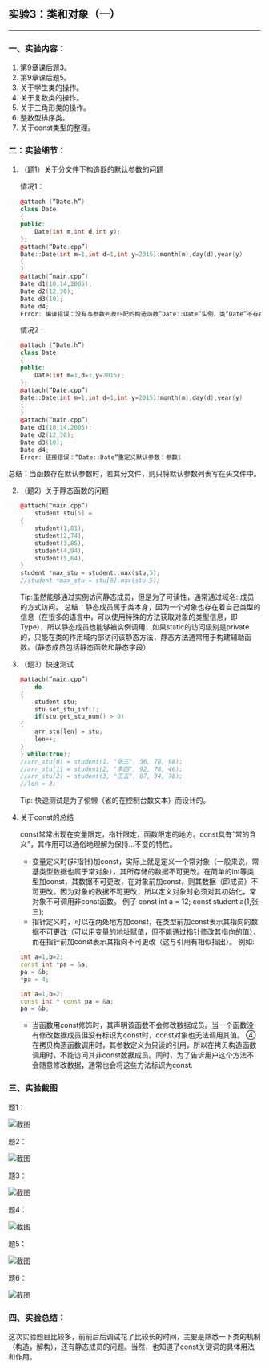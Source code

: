 ## 实验3：类和对象（一）

***

### 一、实验内容：

1. 第9章课后题3。
2. 第9章课后题5。
3. 关于学生类的操作。
4. 关于复数类的操作。
5. 关于三角形类的操作。
6. 整数型排序类。
7. 关于const类型的整理。

### 二：实验细节：

1. （题1）关于分文件下构造器的默认参数的问题

    情况1：

    ```cpp
    @attach (“Date.h”)
    class Date
    {
    public:
        Date(int m,int d,int y);
    };
    @attach(“Date.cpp”)
    Date::Date(int m=1,int d=1,int y=2015):month(m),day(d),year(y)
    {
    }
    @attach(“main.cpp”)
    Date d1(10,14,2005);
    Date d2(12,30);
    Date d3(10);
    Date d4;
    Error: 编译错误：没有与参数列表匹配的构造函数”Date::Date”实例，类”Date”不存在默认构造函数。
    ```

    情况2：

    ```cpp
    @attach (“Date.h”)
    class Date
    {
    public:
        Date(int m=1,d=1,y=2015);
    };
    @attach(“Date.cpp”)
    Date::Date(int m=1,int d=1,int y=2015):month(m),day(d),year(y)
    {
    }
    @attach(“main.cpp”)
    Date d1(10,14,2005);
    Date d2(12,30);
    Date d3(10);
    Date d4;
    Error: 链接错误：“Date::Date“重定义默认参数：参数1
    ```

总结：当函数存在默认参数时，若其分文件，则只将默认参数列表写在头文件中。

2. （题2）关于静态函数的问题

    ```cpp
    @attach(“main.cpp”)
        student stu[5] = 
    {
        student(1,81),
        student(2,74),
        student(3,85),
        student(4,94),
        student(5,64),
    }
    student *max_stu = student::max(stu,5);
    //student *max_stu = stu[0].max(stu,5);
    ```

    Tip:虽然能够通过实例访问静态成员，但是为了可读性，通常通过域名::成员的方式访问。
    总结：静态成员属于类本身，因为一个对象也存在着自己类型的信息（在很多的语言中，可以使用特殊的方法获取对象的类型信息，即Type），所以静态成员也能够被实例调用，如果static的访问级别是private的，只能在类的作用域内部访问该静态方法，静态方法通常用于构建辅助函数。（静态成员包括静态函数和静态字段）

3. （题3）快速测试

    ```cpp
    @attach(“main.cpp”)
        do
    {
        student stu;
        stu.set_stu_inf();
        if(stu.get_stu_num() > 0)
    {
        arr_stu[len] = stu;
        len++;
    }
    } while(true);
    //arr_stu[0] = student(1, "张三", 56, 78, 98);
    //arr_stu[1] = student(2, "李四", 92, 78, 46);
    //arr_stu[2] = student(3, "王五", 87, 94, 78);
    //len = 3;
    ```
    Tip: 快速测试是为了偷懒（省的在控制台数文本）而设计的。

4. 关于const的总结
    
    const常常出现在变量限定，指针限定，函数限定的地方。const具有“常的含义”，其作用可以通俗地理解为保持…不变的特性。

    - 变量定义时(非指针)加const，实际上就是定义一个常对象（一般来说，常基类型数据也属于常对象），其所存储的数据不可更改。在简单的int等类型加const，其数据不可更改，在对象前加const，则其数据（即成员）不可更改。因为对象的数据不可更改，所以定义对象时必须对其初始化，常对象不可调用非const函数。
    例子 const int a = 12; const student a(1,张三);
    - 指针定义时，可以在两处地方加const，在类型前加const表示其指向的数据不可更改（可以用变量的地址赋值，但不能通过指针修改其指向的值），而在指针前加const表示其指向不可更改（这与引用有相似指出）。
    例如:
    ```cpp
    int a=1,b=2;
    const int *pa = &a;
    pa = &b;
    *pa = 4;

    int a=1,b=2;
    const int * const pa = &a;
    pa = &b;
    ```
    - 当函数用const修饰时，其声明该函数不会修改数据成员。当一个函数没有修改数据成员但没有标识为const时，const对象也无法调用其值。
    ④ 在拷贝构造函数调用时，其参数定义为只读的引用，所以在拷贝构造函数调用时，不能访问其非const数据成员。同时，为了告诉用户这个方法不会随意修改数据，通常也会将这些方法标识为const.

### 三、实验截图

题1：

![截图](../.image/exp3-1.png)
 
题2：

![截图](../.image/exp3-2.png)
 
题3：

![截图](../.image/exp3-3.png)
 
题4：

![截图](../.image/exp3-4.png)
 
题5：

![截图](../.image/exp3-5.png)
 
题6：
 
![截图](../.image/exp3-6.png)

### 四、实验总结：

这次实验题目比较多，前前后后调试花了比较长的时间，主要是熟悉一下类的机制（构造，解构），还有静态成员的问题。当然，也知道了const关键词的具体用法和作用。
